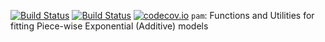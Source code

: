  [![Build Status](https://travis-ci.org/adibender/pam.svg?branch=master)](https://travis-ci.org/adibender/pam)
 [![Build Status](https://ci.appveyor.com/api/projects/status/github/adibender/pam?branch=master&svg=true)](https://ci.appveyor.com/project/adibender/pam/branch/master)
[![codecov.io](https://codecov.io/github/adibender/pam/coverage.svg?branch=master)](https://codecov.io/github/adibender/ldatools/branch/master)
 `pam`: Functions and Utilities for fitting Piece-wise Exponential (Additive) models

